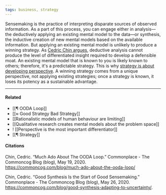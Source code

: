 ```yaml
---
tags: business, strategy
---
```


Sensemaking is the practice of interpreting disparate sources of observed information. As a part of this process, you can engage either in analysis—the deductively applying an existing mental model to the data—or synthesis, the inductive creation of new mental models based on the available information. But applying an existing mental model is unlikely to produce a winning strategy. As [Cedric Chin argues](https://publish.obsidian.md/mobydiction/Chin+-+Much+Ado+About+the+OODA+Loop), deductive analysis cannot produce the level of differentiated insight required to develop a defensible moat. An existing mental model that is known to you is likely known to others; therefore, it's a predictable strategy. This is why [strategy is about developing perspective](https://publish.obsidian.md/mobydiction/strategy+is+about+developing+perspective). A winning strategy comes from a unique perspective, not applying existing strategies; once a strategy is known, it loses its potency as a sustainable advantage.

---

#### Related

- [[¶ OODA Loop]]
- [[≈ Good Strategy Bad Strategy]]
- [[Rationalistic models of human behaviour are limiting]]
- [[Qualitative research creates mental models about the problem space]]
- ! [[Perspective is the most important differentiator]]
- [[¶ Strategy]]

#### Citations

Chin, Cedric. “Much Ado About The OODA Loop.” Commonplace - The Commoncog Blog (blog), May 19, 2020. https://commoncog.com/blog/much-ado-about-the-ooda-loop/

Chin, Cedric. “Good Synthesis Is the Start of Good Sensemaking.” Commonplace - The Commoncog Blog (blog), May 26, 2020. https://commoncog.com/blog/good-synthesis-adapting-to-uncertainty/.